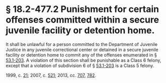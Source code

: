 # § 18.2-477.2 Punishment for certain offenses committed within a secure juvenile facility or detention home.

<p>It shall be unlawful for a person committed to the Department of Juvenile Justice in any juvenile correctional center or detained in a secure juvenile facility or detention home to commit any of the offenses enumerated in § <a href='http://law.lis.virginia.gov/vacode/53.1-203/'>53.1-203</a>. A violation of this section shall be punishable as a Class 6 felony, except that a violation of subdivision 6 of § <a href='http://law.lis.virginia.gov/vacode/53.1-203/'>53.1-203</a> is a Class 5 felony.</p><p>1999, c. <a href='http://lis.virginia.gov/cgi-bin/legp604.exe?991+ful+CHAP0021'>21</a>; 2007, c. <a href='http://lis.virginia.gov/cgi-bin/legp604.exe?071+ful+CHAP0521'>521</a>; 2013, cc. <a href='http://lis.virginia.gov/cgi-bin/legp604.exe?131+ful+CHAP0707'>707</a>, <a href='http://lis.virginia.gov/cgi-bin/legp604.exe?131+ful+CHAP0782'>782</a>.</p>